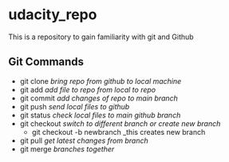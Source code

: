 # udacity_repo
This is a repository to gain familiarity with git and Github

## Git Commands

* git clone _bring repo from github to local machine_
* git add _add file to repo from local to repo_
* git commit _add changes of repo to main branch_
* git push _send local files to github_
* git status _check local files to main github branch_
* git checkout _switch to different branch or create new branch_
    * git checkout -b newbranch _this creates new branch
* git pull _get latest changes from branch_
* git merge _branches together_